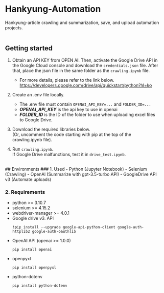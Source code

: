 # Hankyung-Automation
Hankyung-article crawling and summarization, save, and upload automation projects.  
<br>

## Getting started
1. Obtain an API KEY from OPEN AI. Then, activate the Google Drive API in the Google Cloud console and download the ```credentials.json``` file. After that, place the json file in the same folder as the ```crawling.ipynb``` file.   
   - For more details, please refer to the link below.  
    https://developers.google.com/drive/api/quickstart/python?hl=ko

2. Create an .env file locally.
   - The .env file must contain ```OPENAI_API_KEY=...``` and ```FOLDER_ID=...```
   - <b><i>OPENAI_API_KEY</b></i> is the api key to use in openai
   - <b><i>FOLDER_ID</b></i> is the ID of the folder to use when uploading excel files to Google Drive.

3. Download the required libraries below.  
   (Or, uncomment the code starting with pip at the top of the crawling.ipynb file).

4. Run ```crawling.ipynb```.  
   If Google Drive malfunctions, test it in ```drive_test.ipynb```.  
  <br>
## Environments
### 1. Used
- Python (Jupyter Notebook)
- Selenium (Crawling)
- OpenAI  (Summarize with gpt-3.5-turbo API)
- GoogleDrive API v3 (Automate uploads)

### 2. Requirements
- python >= 3.10.7
- selenium >= 4.15.2
- webdriver-manager >= 4.0.1
- Google drive v3. API
    ```
    !pip install --upgrade google-api-python-client google-auth-httplib2 google-auth-oauthlib
    ```
- OpenAI API (openai >= 1.0.0)
  ```
  pip install openai
  ```
- openpyxl
  ```
  pip install openpyxl
  ```
- python-dotenv
  ```
  pip install python-dotenv
  ```


